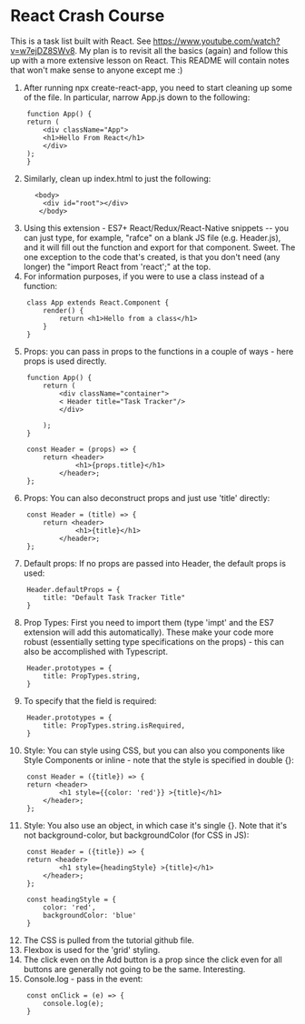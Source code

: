 # React Crash Course

This is a task list built with React.  See https://www.youtube.com/watch?v=w7ejDZ8SWv8.
My plan is to revisit all the basics (again) and follow this up with a more extensive lesson on React.
This README will contain notes that won't make sense to anyone except me :)

1. After running npx create-react-app, you need to start cleaning up some of the file.  In particular, narrow App.js down to the following:
```
    function App() {
    return (
        <div className="App">
        <h1>Hello From React</h1>
        </div>
    );
    }
```
2.  Similarly, clean up index.html to just the following:
```
      <body>
        <div id="root"></div>
       </body>
```
3.  Using this extension - ES7+ React/Redux/React-Native snippets -- you can just type, for example, "rafce" on a blank JS file (e.g. Header.js), and it will fill out the function and export for that component.  Sweet.  The one exception to the code that's created, is that you don't need (any longer) the "import React from 'react';" at the top.
4.  For information purposes, if you were to use a class instead of a function:
```
    class App extends React.Component {
        render() {
            return <h1>Hello from a class</h1>
        }
    }
```
5. Props: you can pass in props to the functions in a couple of ways - here props is used directly. 
```
    function App() {
        return (
            <div className="container">
            < Header title="Task Tracker"/>
            </div>

        );
    }

    const Header = (props) => {
        return <header>
                <h1>{props.title}</h1>
            </header>;
    };
```
6. Props: You can also deconstruct props and just use 'title' directly:
```
    const Header = (title) => {
        return <header>
                <h1>{title}</h1>
            </header>;
    };
```
7.  Default props: If no props are passed into Header, the default props is used:
```
    Header.defaultProps = {
        title: "Default Task Tracker Title"
    }
```
8.  Prop Types: First you need to import them (type 'impt' and the ES7 extension will add this automatically). These make your code more robust (essentially setting type specifications on the props) - this can also be accomplished with Typescript.  
```
    Header.prototypes = {
        title: PropTypes.string,
    }
``` 
9.  To specify that the field is required:
```
    Header.prototypes = {
        title: PropTypes.string.isRequired,
    }
``` 

10.  Style: You can style using CSS, but you can also you components like Style Components or inline - note that the style is specified in double {}:
```
    const Header = ({title}) => {
    return <header>
            <h1 style={{color: 'red'}} >{title}</h1>
        </header>;
    };
```
11.  Style: You also use an object, in which case it's single {}.  Note that it's not background-color, but backgroundColor (for CSS in JS):
```
    const Header = ({title}) => {
    return <header>
            <h1 style={headingStyle} >{title}</h1>
        </header>;
    };

    const headingStyle = {
        color: 'red',
        backgroundColor: 'blue'
    }
```
12.  The CSS is pulled from the tutorial github file.  
13.  Flexbox is used for the 'grid' styling.
14.  The click even on the Add button is a prop since the click even for all buttons are generally not going to be the same.  Interesting.
15.  Console.log - pass in the event:
```
    const onClick = (e) => {
        console.log(e);
    }

```